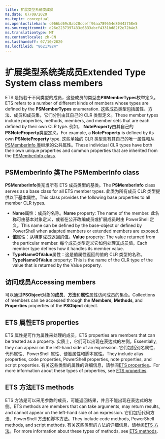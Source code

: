 ```yaml
---
title: 扩展类型系统类成员
ms.date: 07/09/2020
ms.topic: conceptual
ms.openlocfilehash: c066bd69c0ab20cceff96aa789654e80443758e5
ms.sourcegitcommit: d26e2237397483c6333abcf4331bd82f2e72b4e3
ms.translationtype: MT
ms.contentlocale: zh-CN
ms.lasthandoff: 07/10/2020
ms.locfileid: "86217924"
---
```

# <a name="extended-type-system-class-members"></a><span data-ttu-id="384eb-102">扩展类型系统类成员</span><span class="sxs-lookup"><span data-stu-id="384eb-102">Extended Type System class members</span></span>

<span data-ttu-id="384eb-103">ETS 是指若干不同类型的成员，这些成员的类型由**PSMemberTypes**枚举定义。</span><span class="sxs-lookup"><span data-stu-id="384eb-103">ETS refers to a number of different kinds of members whose types are defined by the **PSMemberTypes** enumeration.</span></span> <span data-ttu-id="384eb-104">这些成员类型包括属性、方法、成员和成员集，它们分别由其自己的 CLR 类型定义。</span><span class="sxs-lookup"><span data-stu-id="384eb-104">These member types include properties, methods, members, and member sets that are each defined by their own CLR type.</span></span> <span data-ttu-id="384eb-105">例如， **NoteProperty**由其自己的**PSNoteProperty**类型定义。</span><span class="sxs-lookup"><span data-stu-id="384eb-105">For example, a **NoteProperty** is defined by its own **PSNoteProperty** type.</span></span> <span data-ttu-id="384eb-106">这些单独的 CLR 类型具有其自己的唯一属性和从[PSMemberInfo 类](/dotnet/api/system.management.automation.psmemberinfo)继承的公共属性。</span><span class="sxs-lookup"><span data-stu-id="384eb-106">These individual CLR types have both their own unique properties and common properties that are inherited from the [PSMemberInfo class](/dotnet/api/system.management.automation.psmemberinfo).</span></span>

## <a name="the-psmemberinfo-class"></a><span data-ttu-id="384eb-107">PSMemberInfo 类</span><span class="sxs-lookup"><span data-stu-id="384eb-107">The PSMemberInfo class</span></span>

<span data-ttu-id="384eb-108">**PSMemberInfo**类充当所有 ETS 成员类型的基类。</span><span class="sxs-lookup"><span data-stu-id="384eb-108">The **PSMemberInfo** class serves as a base class for all ETS member types.</span></span> <span data-ttu-id="384eb-109">此类为所有成员 CLR 类型提供以下基本属性。</span><span class="sxs-lookup"><span data-stu-id="384eb-109">This class provides the following base properties to all member CLR types.</span></span>

- <span data-ttu-id="384eb-110">**Name**属性：成员的名称。</span><span class="sxs-lookup"><span data-stu-id="384eb-110">**Name** property: The name of the member.</span></span> <span data-ttu-id="384eb-111">此名称可由基本对象定义，或者在公开改编成员或扩展成员时由 PowerShell 定义。</span><span class="sxs-lookup"><span data-stu-id="384eb-111">This name can be defined by the base-object or defined by PowerShell when adapted members or extended members are exposed.</span></span>
- <span data-ttu-id="384eb-112">**值**属性：从特定成员返回的值。</span><span class="sxs-lookup"><span data-stu-id="384eb-112">**Value** property: The value returned from the particular member.</span></span> <span data-ttu-id="384eb-113">每个成员类型定义它如何处理其成员值。</span><span class="sxs-lookup"><span data-stu-id="384eb-113">Each member type defines how it handles its member value.</span></span>
- <span data-ttu-id="384eb-114">**TypeNameOfValue**属性：这是值属性返回的值的 CLR 类型的名称。</span><span class="sxs-lookup"><span data-stu-id="384eb-114">**TypeNameOfValue** property: This is the name of the CLR type of the value that is returned by the Value property.</span></span>

## <a name="accessing-members"></a><span data-ttu-id="384eb-115">访问成员</span><span class="sxs-lookup"><span data-stu-id="384eb-115">Accessing members</span></span>

<span data-ttu-id="384eb-116">可以通过**PSObject**对象的**成员**、**方法**和**属性**属性访问成员的集合。</span><span class="sxs-lookup"><span data-stu-id="384eb-116">Collections of members can be accessed through the **Members**, **Methods**, and **Properties** properties of the **PSObject** object.</span></span>

## <a name="ets-properties"></a><span data-ttu-id="384eb-117">ETS 属性</span><span class="sxs-lookup"><span data-stu-id="384eb-117">ETS properties</span></span>

<span data-ttu-id="384eb-118">ETS 属性是可作为属性来处理的成员。</span><span class="sxs-lookup"><span data-stu-id="384eb-118">ETS properties are members that can be treated as a property.</span></span> <span data-ttu-id="384eb-119">实质上，它们可以出现在表达式的左侧。</span><span class="sxs-lookup"><span data-stu-id="384eb-119">Essentially, they can appear on the left-hand side of an expression.</span></span> <span data-ttu-id="384eb-120">它们包括别名属性、代码属性、PowerShell 属性、便笺属性和脚本属性。</span><span class="sxs-lookup"><span data-stu-id="384eb-120">They include alias properties, code properties, PowerShell properties, note properties, and script properties.</span></span> <span data-ttu-id="384eb-121">有关这些类型的属性的详细信息，请参阅[ETS properties](properties.md)。</span><span class="sxs-lookup"><span data-stu-id="384eb-121">For more information about these types of properties, see [ETS properties](properties.md).</span></span>

## <a name="ets-methods"></a><span data-ttu-id="384eb-122">ETS 方法</span><span class="sxs-lookup"><span data-stu-id="384eb-122">ETS methods</span></span>

<span data-ttu-id="384eb-123">ETS 方法是可以采用参数的成员，可能返回结果，并且不能出现在表达式的左侧。</span><span class="sxs-lookup"><span data-stu-id="384eb-123">ETS methods are members that can take arguments, may return results, and cannot appear on the left-hand side of an expression.</span></span> <span data-ttu-id="384eb-124">它们包括代码方法、PowerShell 方法和脚本方法。</span><span class="sxs-lookup"><span data-stu-id="384eb-124">They include code methods, PowerShell methods, and script methods.</span></span>
<span data-ttu-id="384eb-125">有关这些类型的方法的详细信息，请参阅[ETS 方法](methods.md)。</span><span class="sxs-lookup"><span data-stu-id="384eb-125">For more information about these types of methods, see [ETS methods](methods.md).</span></span>
